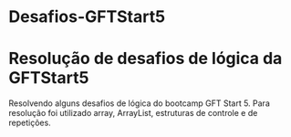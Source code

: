 # Desafios-GFTStart5

# Resolução de desafios de lógica da GFTStart5

Resolvendo alguns desafios de lógica do bootcamp GFT Start 5.
Para resolução foi utilizado array, ArrayList, estruturas de controle e de repetições.
